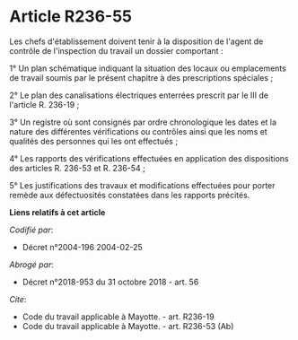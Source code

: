 # Article R236-55

Les chefs d'établissement doivent tenir à la disposition de l'agent de contrôle de l'inspection du travail un dossier
comportant : 

1° Un plan schématique indiquant la situation des locaux ou emplacements de travail soumis par le présent chapitre à des
prescriptions spéciales ; 

2° Le plan des canalisations électriques enterrées prescrit par le III de l'article R. 236-19 ; 

3° Un registre où sont consignés par ordre chronologique les dates et la nature des différentes vérifications ou contrôles
ainsi que les noms et qualités des personnes qui les ont effectués ; 

4° Les rapports des vérifications effectuées en application des dispositions des articles R. 236-53 et R. 236-54 ; 

5° Les justifications des travaux et modifications effectuées pour porter remède aux défectuosités constatées dans les
rapports précités.

**Liens relatifs à cet article**

_Codifié par_:

  - Décret n°2004-196 2004-02-25

_Abrogé par_:

  - Décret n°2018-953 du 31 octobre 2018 - art. 56

_Cite_:

  - Code du travail applicable à Mayotte. - art. R236-19
  - Code du travail applicable à Mayotte. - art. R236-53 (Ab)

